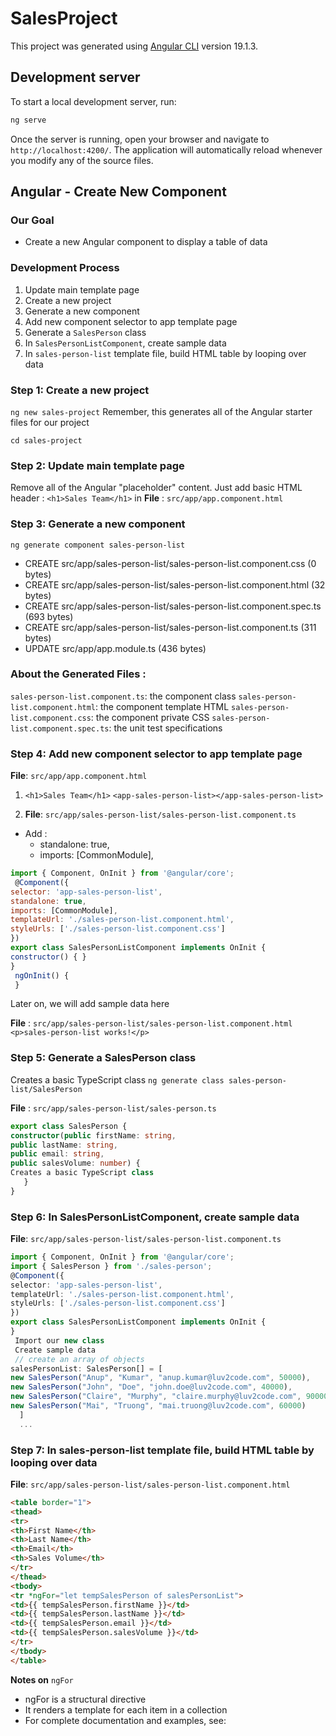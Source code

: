 # SalesProject

This project was generated using [Angular CLI](https://github.com/angular/angular-cli) version 19.1.3.

## Development server

To start a local development server, run:

```bash
ng serve
```

Once the server is running, open your browser and navigate to `http://localhost:4200/`. The application will automatically reload whenever you modify any of the source files.

## Angular - Create New Component

### Our Goal
- Create a new Angular component to display a table of data

###  Development Process

 1. Update main template page
 2. Create a new project
 3. Generate a new component
 4. Add new component selector to app template page
 5. Generate a `SalesPerson` class
 6. In `SalesPersonListComponent`, create sample data
 7. In `sales-person-list` template file, build HTML table by looping over data 

 ### Step 1: Create a new project

 `ng new sales-project` 
 Remember, this generates all of the Angular starter files for our project

 `cd sales-project`

 ### Step 2: Update main template page

Remove all of the  Angular "placeholder" content. 
Just add basic HTML header : `<h1>Sales Team</h1>` in **File** : `src/app/app.component.html`

###  Step 3: Generate a new component

`ng generate component sales-person-list`
- CREATE src/app/sales-person-list/sales-person-list.component.css (0 bytes) 
- CREATE src/app/sales-person-list/sales-person-list.component.html (32 bytes)
- CREATE src/app/sales-person-list/sales-person-list.component.spec.ts (693 bytes) 
- CREATE src/app/sales-person-list/sales-person-list.component.ts (311 bytes)
- UPDATE src/app/app.module.ts (436 bytes)

 ### About the Generated Files : 
`sales-person-list.component.ts`: the component class 
`sales-person-list.component.html`: the component template HTML 
`sales-person-list.component.css`: the component private CSS 
`sales-person-list.component.spec.ts`: the unit test specifications 

 ### Step 4: Add new component selector to app template page

 **File**: `src/app/app.component.html`

 
 1. `<h1>Sales Team</h1>` 
`<app-sales-person-list></app-sales-person-list>`


2. **File**: `src/app/sales-person-list/sales-person-list.component.ts`
- Add :
   - standalone: true, 
   - imports: [CommonModule], 

```javascript
import { Component, OnInit } from '@angular/core'; 
 @Component({ 
selector: 'app-sales-person-list',
standalone: true,
imports: [CommonModule],
templateUrl: './sales-person-list.component.html', 
styleUrls: ['./sales-person-list.component.css'] 
}) 
export class SalesPersonListComponent implements OnInit { 
constructor() { } 
}
 ngOnInit() {
 }
```
Later on, we will add sample data here

 **File** : `src/app/sales-person-list/sales-person-list.component.html` 
 `<p>sales-person-list works!</p>`

 ### Step 5: Generate a SalesPerson class
Creates a basic TypeScript class
 `ng generate class sales-person-list/SalesPerson`

 **File** : `src/app/sales-person-list/sales-person.ts`

 ```TypeScript
export class SalesPerson { 
 constructor(public firstName: string, 
public lastName: string, 
public email: string, 
public salesVolume: number) { 
Creates a basic TypeScript class
    } 
}
```

### Step 6: In SalesPersonListComponent, create sample data

 **File**: `src/app/sales-person-list/sales-person-list.component.ts`

```TypeScript
import { Component, OnInit } from '@angular/core'; 
import { SalesPerson } from './sales-person'; 
@Component({ 
selector: 'app-sales-person-list', 
templateUrl: './sales-person-list.component.html', 
styleUrls: ['./sales-person-list.component.css'] 
}) 
export class SalesPersonListComponent implements OnInit { 
}
 Import our new class
 Create sample data
 // create an array of objects 
salesPersonList: SalesPerson[] = [ 
new SalesPerson("Anup", "Kumar", "anup.kumar@luv2code.com", 50000), 
new SalesPerson("John", "Doe", "john.doe@luv2code.com", 40000), 
new SalesPerson("Claire", "Murphy", "claire.murphy@luv2code.com", 90000), 
new SalesPerson("Mai", "Truong", "mai.truong@luv2code.com", 60000) 
  ] 
  ...
```

### Step 7: In sales-person-list template file, build HTML table by looping over data

 **File**: `src/app/sales-person-list/sales-person-list.component.html`

 ```html
 <table border="1"> 
<thead> 
<tr> 
<th>First Name</th> 
<th>Last Name</th> 
<th>Email</th> 
<th>Sales Volume</th> 
</tr>             
</thead> 
<tbody> 
<tr *ngFor="let tempSalesPerson of salesPersonList"> 
<td>{{ tempSalesPerson.firstName }}</td> 
<td>{{ tempSalesPerson.lastName }}</td> 
<td>{{ tempSalesPerson.email }}</td> 
<td>{{ tempSalesPerson.salesVolume }}</td> 
</tr> 
</tbody> 
</table>

```

**Notes on** `ngFor`
 - ngFor is a structural directive
 - It renders a template for each item in a collection
 - For complete documentation and examples, see:
